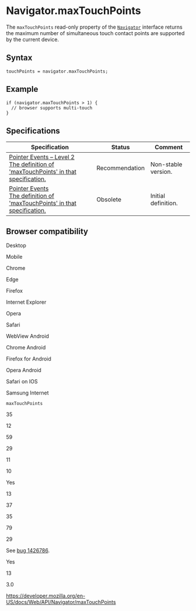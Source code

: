 Navigator.maxTouchPoints
========================

The `maxTouchPoints` read-only property of the [`Navigator`](../navigator) interface returns the maximum number of simultaneous touch contact points are supported by the current device.

Syntax
------

    touchPoints = navigator.maxTouchPoints;

Example
-------

    if (navigator.maxTouchPoints > 1) {
      // browser supports multi-touch
    }

Specifications
--------------

<table><thead><tr class="header"><th>Specification</th><th>Status</th><th>Comment</th></tr></thead><tbody><tr class="odd"><td><a href="https://www.w3.org/TR/pointerevents2/#extensions-to-the-navigator-interface">Pointer Events – Level 2<br />
<span class="small">The definition of 'maxTouchPoints' in that specification.</span></a></td><td><span class="spec-rec">Recommendation</span></td><td>Non-stable version.</td></tr><tr class="even"><td><a href="https://www.w3.org/TR/pointerevents1/#extensions-to-the-navigator-interface">Pointer Events<br />
<span class="small">The definition of 'maxTouchPoints' in that specification.</span></a></td><td><span class="spec-obsolete">Obsolete</span></td><td>Initial definition.</td></tr></tbody></table>

Browser compatibility
---------------------

Desktop

Mobile

Chrome

Edge

Firefox

Internet Explorer

Opera

Safari

WebView Android

Chrome Android

Firefox for Android

Opera Android

Safari on IOS

Samsung Internet

`maxTouchPoints`

35

12

59

29

11

10

Yes

13

37

35

79

29

See [bug 1426786](https://bugzil.la/1426786).

Yes

13

3.0

<a href="https://developer.mozilla.org/en-US/docs/Web/API/Navigator/maxTouchPoints" class="_attribution-link">https://developer.mozilla.org/en-US/docs/Web/API/Navigator/maxTouchPoints</a>
